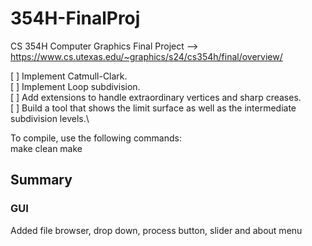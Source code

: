 # 354H-FinalProj
CS 354H Computer Graphics Final Project --> https://www.cs.utexas.edu/~graphics/s24/cs354h/final/overview/

[ ] Implement Catmull-Clark.\
[ ] Implement Loop subdivision.\
[ ] Add extensions to handle extraordinary vertices and sharp creases.\
[ ] Build a tool that shows the limit surface as well as the intermediate subdivision levels.\

To compile, use the following commands:\
make clean
make

## Summary
### GUI
Added file browser, drop down, process button, slider and about menu
